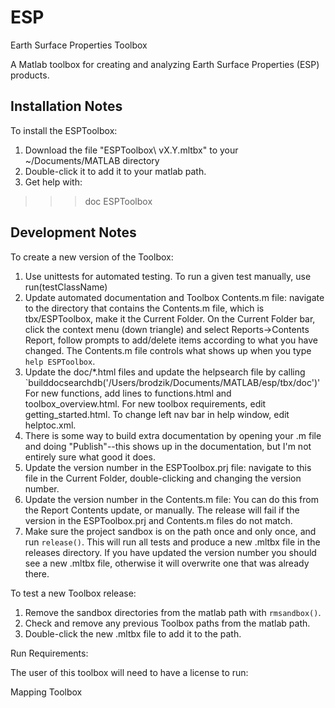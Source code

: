 # ESP

Earth Surface Properties Toolbox

A Matlab toolbox for creating and analyzing Earth Surface Properties (ESP) products.


## Installation Notes

To install the ESPToolbox:

1.  Download the file "ESPToolbox\ vX.Y.mltbx" to your ~/Documents/MATLAB
    directory
2.  Double-click it to add it to your matlab path.
3.  Get help with:

> >> doc ESPToolbox

## Development Notes

To create a new version of the Toolbox:

1.  Use unittests for automated testing. To run a given test
    manually, use run(testClassName)
2.  Update automated documentation and Toolbox Contents.m file:
    navigate to the directory that contains the Contents.m file,
    which is tbx/ESPToolbox, make it the Current Folder. On the
    Current Folder bar, click the context menu (down triangle)
    and select Reports->Contents Report, follow prompts to
    add/delete items according to what you have changed. The Contents.m file
    controls what shows up when you type `help ESPToolbox`.
3.  Update the doc/*.html files and update the helpsearch file by
    calling `builddocsearchdb('/Users/brodzik/Documents/MATLAB/esp/tbx/doc')'
    For new functions, add lines to functions.html and
    toolbox_overview.html.
    For new toolbox requirements, edit getting_started.html.
    To change left nav bar in help window, edit helptoc.xml.
4.  There is some way to build extra documentation by opening your .m
    file and doing "Publish"--this shows up in the documentation, but
    I'm not entirely sure what good it does.
5.  Update the version number in the ESPToolbox.prj file:
    navigate to this file in the Current Folder, double-clicking and
    changing the version number.
6.  Update the version number in the Contents.m file: You can do
    this from the Report Contents update, or manually.  The
    release will fail if the version in the ESPToolbox.prj and
    Contents.m files do not match.
7.  Make sure the project sandbox is on the path once and only once,
    and run `release()`.
    This will run all tests and produce a new .mltbx file in the releases
    directory. If you have updated the version number you should see a new
    .mltbx file, otherwise it will overwrite one that was already there.

To test a new Toolbox release:

1.  Remove the sandbox directories from the matlab path with `rmsandbox()`.
2.  Check and remove any previous Toolbox paths from the matlab path.
3.  Double-click the new .mltbx file to add it to the path.

Run Requirements:

The user of this toolbox will need to have a license to run:

Mapping Toolbox
